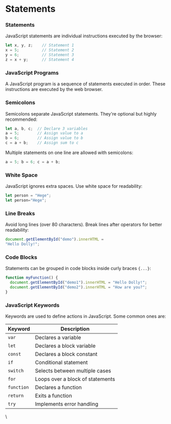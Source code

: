 # Statements

### Statements

JavaScript statements are individual instructions executed by the browser:

```javascript
let x, y, z;    // Statement 1
x = 5;          // Statement 2
y = 6;          // Statement 3
z = x + y;      // Statement 4
```

### JavaScript Programs

A JavaScript program is a sequence of statements executed in order. These instructions are executed by the web browser.

### Semicolons

Semicolons separate JavaScript statements. They're optional but highly recommended:

```javascript
let a, b, c;  // Declare 3 variables
a = 5;        // Assign value to a
b = 6;        // Assign value to b
c = a + b;    // Assign sum to c
```

Multiple statements on one line are allowed with semicolons:

```javascript
a = 5; b = 6; c = a + b;
```

### White Space

JavaScript ignores extra spaces. Use white space for readability:

```javascript
let person = "Hege";
let person="Hege";
```

### Line Breaks

Avoid long lines (over 80 characters). Break lines after operators for better readability:

```javascript
document.getElementById("demo").innerHTML = 
"Hello Dolly!";
```

### Code Blocks

Statements can be grouped in code blocks inside curly braces `{...}`:

```javascript
function myFunction() {
  document.getElementById("demo1").innerHTML = "Hello Dolly!";
  document.getElementById("demo2").innerHTML = "How are you?";
}
```

### JavaScript Keywords

Keywords are used to define actions in JavaScript. Some common ones are:

| Keyword    | Description                      |
| ---------- | -------------------------------- |
| `var`      | Declares a variable              |
| `let`      | Declares a block variable        |
| `const`    | Declares a block constant        |
| `if`       | Conditional statement            |
| `switch`   | Selects between multiple cases   |
| `for`      | Loops over a block of statements |
| `function` | Declares a function              |
| `return`   | Exits a function                 |
| `try`      | Implements error handling        |

\


